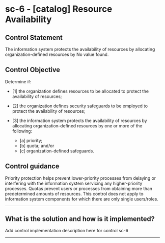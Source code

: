 # sc-6 - \[catalog\] Resource Availability

## Control Statement

The information system protects the availability of resources by allocating organization-defined resources by No value found.

## Control Objective

Determine if:

- \[1\] the organization defines resources to be allocated to protect the availability of resources;

- \[2\] the organization defines security safeguards to be employed to protect the availability of resources;

- \[3\] the information system protects the availability of resources by allocating organization-defined resources by one or more of the following:

  - \[a\] priority;
  - \[b\] quota; and/or
  - \[c\] organization-defined safeguards.

## Control guidance

Priority protection helps prevent lower-priority processes from delaying or interfering with the information system servicing any higher-priority processes. Quotas prevent users or processes from obtaining more than predetermined amounts of resources. This control does not apply to information system components for which there are only single users/roles.

______________________________________________________________________

## What is the solution and how is it implemented?

Add control implementation description here for control sc-6

______________________________________________________________________
